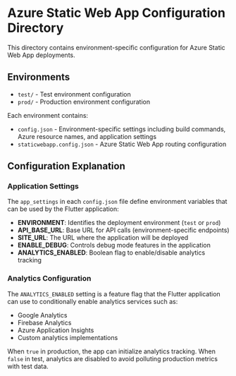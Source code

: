 # Azure Static Web App Configuration Directory

This directory contains environment-specific configuration for Azure Static Web App deployments.

## Environments

- `test/` - Test environment configuration
- `prod/` - Production environment configuration

Each environment contains:
- `config.json` - Environment-specific settings including build commands, Azure resource names, and application settings
- `staticwebapp.config.json` - Azure Static Web App routing configuration

## Configuration Explanation

### Application Settings
The `app_settings` in each `config.json` file define environment variables that can be used by the Flutter application:

- **ENVIRONMENT**: Identifies the deployment environment (`test` or `prod`)
- **API_BASE_URL**: Base URL for API calls (environment-specific endpoints)
- **SITE_URL**: The URL where the application will be deployed
- **ENABLE_DEBUG**: Controls debug mode features in the application
- **ANALYTICS_ENABLED**: Boolean flag to enable/disable analytics tracking

### Analytics Configuration
The `ANALYTICS_ENABLED` setting is a feature flag that the Flutter application can use to conditionally enable analytics services such as:
- Google Analytics
- Firebase Analytics  
- Azure Application Insights
- Custom analytics implementations

When `true` in production, the app can initialize analytics tracking. When `false` in test, analytics are disabled to avoid polluting production metrics with test data.